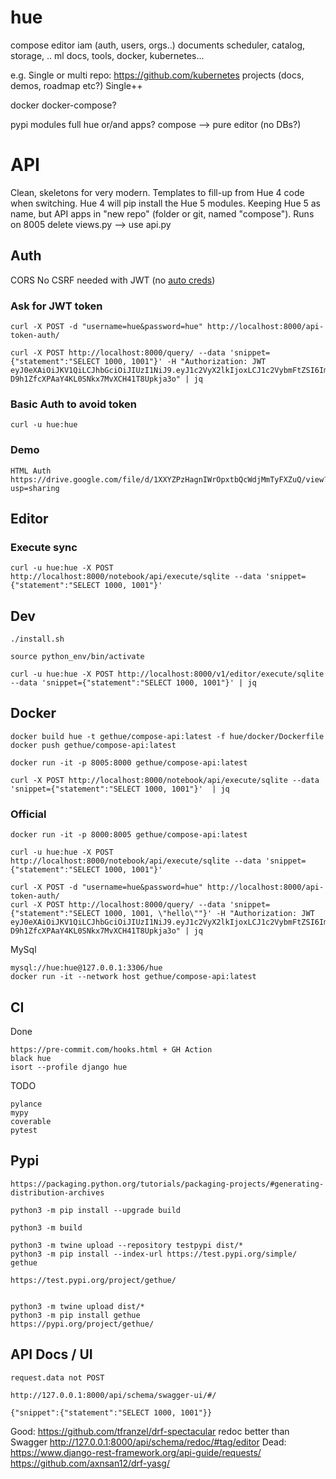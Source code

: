 # hue

  compose
    editor
    iam (auth, users, orgs..)
    documents
    scheduler, catalog, storage, ..
    ml
    docs, tools, docker, kubernetes...

  e.g. Single or multi repo: https://github.com/kubernetes projects (docs, demos, roadmap etc?) Single++

  docker
  docker-compose?

  pypi modules full hue or/and apps? compose --> pure editor (no DBs?)


# API

Clean, skeletons for very modern. Templates to fill-up from Hue 4 code when switching. Hue 4 will pip install the Hue 5 modules.
Keeping Hue 5 as name, but API apps in "new repo" (folder or git, named "compose").
Runs on 8005
delete views.py --> use api.py

## Auth

CORS
No CSRF needed with JWT (no [auto creds](https://security.stackexchange.com/questions/170388/do-i-need-csrf-token-if-im-using-bearer-jwt))

### Ask for JWT token

    curl -X POST -d "username=hue&password=hue" http://localhost:8000/api-token-auth/

    curl -X POST http://localhost:8000/query/ --data 'snippet={"statement":"SELECT 1000, 1001"}' -H "Authorization: JWT eyJ0eXAiOiJKV1QiLCJhbGciOiJIUzI1NiJ9.eyJ1c2VyX2lkIjoxLCJ1c2VybmFtZSI6Imh1ZSIsImV4cCI6MTYxMjk3MTc0MywiZW1haWwiOiJodWVAZ2V0aHVlLmNvbSIsIm9yaWdfaWF0IjoxNjEyODg1MzQzfQ._HViX-D9h1ZfcXPAaY4KL0SNkx7MvXCH41T8Upkja3o" | jq

### Basic Auth to avoid token

    curl -u hue:hue

### Demo

    HTML Auth https://drive.google.com/file/d/1XXYZPzHagnIWrOpxtbQcWdjMmTyFXZuQ/view?usp=sharing

## Editor

### Execute sync

    curl -u hue:hue -X POST http://localhost:8000/notebook/api/execute/sqlite --data 'snippet={"statement":"SELECT 1000, 1001"}'

## Dev

    ./install.sh

    source python_env/bin/activate

    curl -u hue:hue -X POST http://localhost:8000/v1/editor/execute/sqlite --data 'snippet={"statement":"SELECT 1000, 1001"}' | jq

## Docker

    docker build hue -t gethue/compose-api:latest -f hue/docker/Dockerfile
    docker push gethue/compose-api:latest

    docker run -it -p 8005:8000 gethue/compose-api:latest

    curl -X POST http://localhost:8000/notebook/api/execute/sqlite --data 'snippet={"statement":"SELECT 1000, 1001"}'  | jq

### Official

    docker run -it -p 8000:8005 gethue/compose-api:latest

    curl -u hue:hue -X POST http://localhost:8000/notebook/api/execute/sqlite --data 'snippet={"statement":"SELECT 1000, 1001"}'

    curl -X POST -d "username=hue&password=hue" http://localhost:8000/api-token-auth/
    curl -X POST http://localhost:8000/query/ --data 'snippet={"statement":"SELECT 1000, 1001, \"hello\""}' -H "Authorization: JWT eyJ0eXAiOiJKV1QiLCJhbGciOiJIUzI1NiJ9.eyJ1c2VyX2lkIjoxLCJ1c2VybmFtZSI6Imh1ZSIsImV4cCI6MTYxMjk3MTc0MywiZW1haWwiOiJodWVAZ2V0aHVlLmNvbSIsIm9yaWdfaWF0IjoxNjEyODg1MzQzfQ._HViX-D9h1ZfcXPAaY4KL0SNkx7MvXCH41T8Upkja3o" | jq

MySql

    mysql://hue:hue@127.0.0.1:3306/hue
    docker run -it --network host gethue/compose-api:latest

## CI

Done

    https://pre-commit.com/hooks.html + GH Action
    black hue
    isort --profile django hue

TODO

    pylance
    mypy
    coverable
    pytest

## Pypi

    https://packaging.python.org/tutorials/packaging-projects/#generating-distribution-archives

    python3 -m pip install --upgrade build

    python3 -m build

    python3 -m twine upload --repository testpypi dist/*
    python3 -m pip install --index-url https://test.pypi.org/simple/ gethue

    https://test.pypi.org/project/gethue/


    python3 -m twine upload dist/*
    python3 -m pip install gethue
    https://pypi.org/project/gethue/


## API Docs / UI

    request.data not POST

    http://127.0.0.1:8000/api/schema/swagger-ui/#/

    {"snippet":{"statement":"SELECT 1000, 1001"}}


Good:
  https://github.com/tfranzel/drf-spectacular
  redoc better than Swagger http://127.0.0.1:8000/api/schema/redoc/#tag/editor
Dead:
    https://www.django-rest-framework.org/api-guide/requests/
    https://github.com/axnsan12/drf-yasg/
